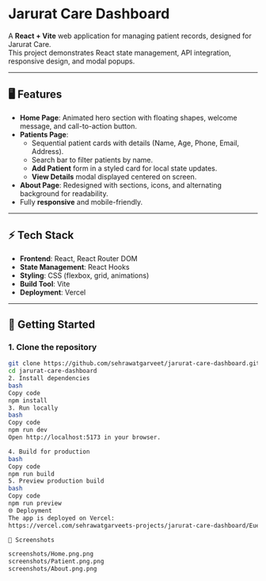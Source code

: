 # Jarurat Care Dashboard

A **React + Vite** web application for managing patient records, designed for Jarurat Care.  
This project demonstrates React state management, API integration, responsive design, and modal popups.

---

## 🖥 Features

- **Home Page**: Animated hero section with floating shapes, welcome message, and call-to-action button.  
- **Patients Page**:  
  - Sequential patient cards with details (Name, Age, Phone, Email, Address).  
  - Search bar to filter patients by name.  
  - **Add Patient** form in a styled card for local state updates.  
  - **View Details** modal displayed centered on screen.  
- **About Page**: Redesigned with sections, icons, and alternating background for readability.  
- Fully **responsive** and mobile-friendly.

---

## ⚡ Tech Stack

- **Frontend**: React, React Router DOM  
- **State Management**: React Hooks  
- **Styling**: CSS (flexbox, grid, animations)  
- **Build Tool**: Vite  
- **Deployment**: Vercel  

---

## 🚀 Getting Started

### 1. Clone the repository

```bash
git clone https://github.com/sehrawatgarveet/jarurat-care-dashboard.git
cd jarurat-care-dashboard
2. Install dependencies
bash
Copy code
npm install
3. Run locally
bash
Copy code
npm run dev
Open http://localhost:5173 in your browser.

4. Build for production
bash
Copy code
npm run build
5. Preview production build
bash
Copy code
npm run preview
🌐 Deployment
The app is deployed on Vercel:
https://vercel.com/sehrawatgarveets-projects/jarurat-care-dashboard/EueiCKVaf8rtqECumbZe6fFRHPxX

📸 Screenshots

screenshots/Home.png.png
screenshots/Patient.png.png
screenshots/About.png.png
